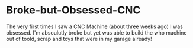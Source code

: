 # Broke-but-Obsessed-CNC
The very first times I saw a CNC Machine (about three weeks ago) I was obsessed. I'm absoulutly broke but yet was able to build the who machine out of toold, scrap and toys that were in my garage already!
